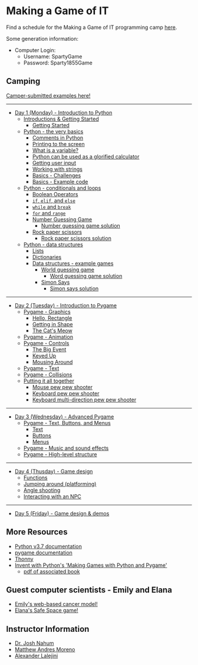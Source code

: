# Making a Game of IT

Find a schedule for the Making a Game of IT programming camp [here](https://www.egr.msu.edu/future-engineer/sites/default/files/content/mgit_2019_0.pdf).

Some generation information:

- Computer Login:
  - Username: SpartyGame
  - Password: Sparty1855Game

## Camping

[Camper-submitted examples here!](./student-examples/)

<hr/>

- [Day 1 (Monday) - Introduction to Python](./day-1/)
  - [Introductions & Getting Started](./day-1/#introductions--getting-started)
    - [Getting Started](./day-1/#getting-started)
  - [Python - the very basics](./day-1/#python---the-very-basics)
    - [Comments in Python](./day-1/#comments-in-python)
    - [Printing to the screen](./day-1/#printing-to-the-screen)
    - [What is a variable?](./day-1/#what-is-a-variable)
    - [Python can be used as a glorified calculator](./day-1/#python-can-be-used-as-a-glorified-calculator)
    - [Getting user input](./day-1/#getting-user-input)
    - [Working with strings](./day-1/#working-with-strings)
    - [Basics - Challenges](#./day-1/basics---challenges)
    - [Basics - Example code](./day-1/#basics---example-code)
  - [Python - conditionals and loops](./day-1/#python---conditionals-and-loops)
    - [Boolean Operators](./day-1/#boolean-operators)
    - [`if`, `elif`, and `else`](./day-1/#if-elif-and-else)
    - [`while` and `break`](./day-1/#while-and-break)
    - [`for` and `range`](./day-1/#for-and-range)
    - [Number Guessing Game](./day-1/#number-guessing-game)
      - [Number guessing game solution](./day-1/#number-guessing-game-solution)
    - [Rock paper scissors](./day-1/#rock-paper-scissors)
      - [Rock paper scissors solution](./day-1/#rock-paper-scissors-solution)
  - [Python - data structures](./day-1/#python---data-structures)
    - [Lists](./day-1/#lists)
    - [Dictionaries](./day-1/#dictionaries)
    - [Data structures - example games](./day-1/#data-structures---example-games)
      - [World guessing game](./day-1/#world-guessing-game)
        - [Word guessing game solution](./day-1/#word-guessing-game-solution)
      - [Simon Says](./day-1/#simon-says)
        - [Simon says solution](./day-1/#simon-says-solution)

<hr/>

- [Day 2 (Tuesday) - Introduction to Pygame](./day-2/)
  - [Pygame - Graphics](./day-2/#pygame---graphics)
    - [Hello, Rectangle](./day-2/#hello-rectangle)
    - [Getting in Shape](./day-2/#getting-in-shape)
    - [The Cat's Meow](./day-2/#the-cats-meow)
  - [Pygame - Animation](./day-2/#pygame---animation)
  - [Pygame - Controls](./day-2/#pygame---controls)
    - [The Big Event](./day-2/#the-big-event)
    - [Keyed Up](./day-2/#keyed-up)
    - [Mousing Around](./day-2/#mousing-around)
  - [Pygame - Text](./day-2/#pygame---text)
  - [Pygame - Collisions](./day-2/#pygame---collisions)
  - [Putting it all together](./day-2/#putting-it-all-together)
    - [Mouse pew pew shooter](./day-2/#mouse-pew-pew-shooter)
    - [Keyboard pew pew shooter](./day-2/#keyboard-pew-pew-shooter)
    - [Keyboard multi-direction pew pew shooter](./day-2/#keyboard-multi-direction-pew-pew-shooter)

<hr/>

- [Day 3 (Wednesday) - Advanced Pygame](./day-3/)
  - [Pygame - Text, Buttons, and Menus](./day-3/#pygame---text-buttons-and-menus)
    - [Text](./day-3/#text)
    - [Buttons](./day-3/#buttons)
    - [Menus](./day-3/#menus)
  - [Pygame - Music and sound effects](./day-3/#pygame---music-and-sound-effects)
  - [Pygame - High-level structure](./day-3/#pygame---high-level-structure)

<hr/>

- [Day 4 (Thusday) - Game design](./day-4/)
  - [Functions](./day-4/#functions)
  - [Jumping around (platforming)](./day-4/#jumping-around-platforming)
  - [Angle shooting](./day-4/#angle-shooting)
  - [Interacting with an NPC](./day-4/#interacting-with-an-npc)

<hr/>

- [Day 5 (Friday) - Game design & demos](./day-5/)

## More Resources

- [Python v3.7 documentation](https://docs.python.org/3.7/)
- [pygame documentation](https://www.pygame.org/docs/)
- [Thonny](https://thonny.org/)
- [Invent with Python's 'Making Games with Python and Pygame'](https://inventwithpython.com/pygame/)
  - [pdf of associated book](./course-resources/book-making-games-with-python-and-pygame.pdf)

## Guest computer scientists - Emily and Elana

- [Emily's web-based cancer model!](https://emilydolson.github.io/memic_model/web/memic_model.html)
- [Elana's Safe Space game!](http://elanabellbogdan.com/safe_space/)

## Instructor Information

- [Dr. Josh Nahum](http://www.nahum.us/)
- [Matthew Andres Moreno](https://mmore500.github.io/)
- [Alexander Lalejini](https://lalejini.com/)
